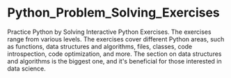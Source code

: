 # Python_Problem_Solving_Exercises
Practice Python by Solving Interactive Python Exercises. The exercises range from various levels. The exercises cover different Python areas, such as functions, data structures and algorithms, files, classes, code introspection, code optimization, and more. The section on data structures and algorithms is the biggest one, and it's beneficial for those interested in data science. 
